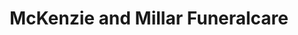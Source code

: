 ---
title: "McKenzie and Millar Funeralcare"
url: /edinburgh/mckenzie-and-millar-funeralcare/
shop: Bestattungen
---